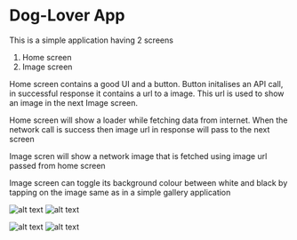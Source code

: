 # Dog-Lover App

This is a simple application having 2 screens 
  1. Home screen 
  2. Image screen 


Home screen contains a good UI and a button. Button initalises an API call, in successful response it contains a url to a image. This url is used to show an image in the next Image screen. 

Home screen will show a loader while fetching data from internet. When the network call is success then image url in response will pass to the next screen 

Image scren will show a network image that is fetched using image url passed from home screen 

Image screen can toggle its background colour between white and black by tapping on the image same as in a simple gallery application

![alt text](screenshot/homescreen-1.png) ![alt text](screenshot/homescreen-2.png)

![alt text](screenshot/imagescreen-1.png) ![alt text](screenshot/imagescreen-2.png)

